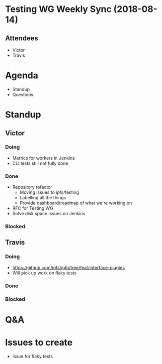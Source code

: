 # Testing WG Weekly Sync (2018-08-14)

## Attendees
- Victor
- Travis

# Agenda

- Standup
- Questions

# Standup

## Victor
### Doing
- Metrics for workers in Jenkins
- CLI tests still not fully done
### Done
- Repository refactor
	- Moving issues to ipfs/testing
  - Labelling all the things
  - Provide dashboard/roadmap of what we're working on
- RFC for Testing WG
- Solve disk space issues on Jenkins
### Blocked

## Travis
### Doing
- https://github.com/ipfs/iptb/tree/feat/interface-plugins
- Will pick up work on flaky tests
### Done
### Blocked

# Q&A

# Issues to create

- Issue for flaky tests
